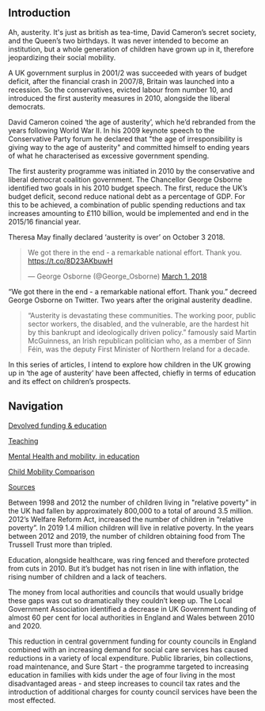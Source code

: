 ## Introduction

Ah, austerity. It's just as british as tea-time, David Cameron’s secret society, and the Queen’s two birthdays. It was never intended to become an institution, but a whole generation of children have grown up in it, therefore jeopardizing their social mobility.   

A UK government surplus in 2001/2 was succeeded with years of budget deficit, after the financial crash in 2007/8, Britain was launched into a recession. So the conservatives, evicted labour from number 10, and introduced the first austerity measures in 2010, alongside the liberal democrats.

David Cameron coined ‘the age of austerity’, which he’d rebranded from the years following World War II. In his 2009 keynote speech to the Conservative Party forum he declared that "the age of irresponsibility is giving way to the age of austerity" and committed himself to ending years of what he characterised as excessive government spending.

The first austerity programme was initiated in 2010 by the conservative and liberal democrat coalition government. The Chancellor George Osborne identified two goals in his 2010 budget speech. The first, reduce the UK’s budget deficit, second reduce national debt as a percentage of GDP. For this to be achieved, a combination of public spending reductions and tax increases amounting to £110 billion, would be implemented and end in the 2015/16 financial year.

Theresa May finally declared ‘austerity is over’ on October 3 2018. 

<blockquote class="twitter-tweet" data-lang="en"><p lang="en" dir="ltr">We got there in the end - a remarkable national effort. Thank you.  <a href="https://t.co/8D23AKbuwH">https://t.co/8D23AKbuwH</a></p>&mdash; George Osborne (@George_Osborne) <a href="https://twitter.com/George_Osborne/status/969235865569394689?ref_src=twsrc%5Etfw">March 1, 2018</a></blockquote>
<script async src="https://platform.twitter.com/widgets.js" charset="utf-8"></script>


“We got there in the end - a remarkable national effort. Thank you.” decreed George Osborne on Twitter. Two years after the original austerity deadline. 

>“Austerity is devastating these communities. The working poor, public sector workers, the disabled, and the vulnerable, are the hardest hit by this bankrupt and ideologically driven policy.” famously said Martin McGuinness, an Irish republican politician who, as a member of Sinn Féin, was the deputy First Minister of Northern Ireland for a decade.

In this series of articles, I intend to explore how children in the UK growing up in ‘the age of austerity’ have been affected, chiefly in terms of education and its effect on children’s prospects. 

## Navigation

[Devolved funding & education](https://leiareid.github.io/funding/)

[Teaching](https://leiareid.github.io/teaching/)

[Mental Health and mobility, in education](https://leiareid.github.io/example/)

[Child Mobility Comparison](https://leiareid.github.io/comparison/)

[Sources](https://leiareid.github.io/sources/)

Between 1998 and 2012 the number of children living in "relative poverty" in the UK had fallen by approximately 800,000 to a total of around 3.5 million. 2012’s Welfare Reform Act, increased the number of children in “relative poverty”. In 2019 1.4 million children will live in relative poverty.  In the years between 2012 and 2019, the number of children obtaining food from The Trussell Trust more than tripled. 

Education, alongside healthcare, was ring fenced and therefore protected from cuts in 2010. But it’s budget has not risen in line with inflation, the rising number of children and a lack of teachers. 

The money from local authorities and councils that would usually bridge these gaps was cut so dramatically they couldn’t keep up. The Local Government Association identified a decrease
in UK Government funding of almost 60 per cent for local authorities in England and Wales between 2010 and 2020. 

This reduction in central government funding for county councils in England combined with an increasing demand for social care services has caused reductions in a variety of local expenditure. Public libraries, bin collections, road maintenance, and Sure Start - the programme targeted to increasing education in families with kids under the age of four living in the most disadvantaged areas - and steep increases to council tax rates and the introduction of additional charges for county council services have been the most effected.


